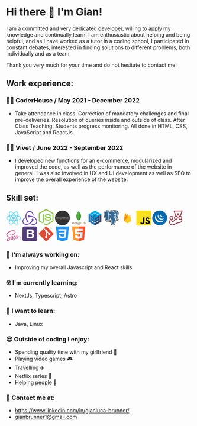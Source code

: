 # Hi there 👋 I'm Gian!

I am a committed and very dedicated developer, willing to apply my knowledge and continually learn. I am enthusiastic about helping and being helpful, and as I have worked as a tutor in a coding school, I participated in constant debates, interested in finding solutions to different problems, both individually and as a team.

Thank you very much for your time and do not hesitate to contact me!

## Work experience:

### :technologist:  CoderHouse / May 2021 - December 2022
- Take attendance in class. Correction of mandatory challenges and final pre-deliveries. Resolution of queries inside and outside of class. After Class Teaching. Students progress monitoring. All done in HTML, CSS, JavaScript and ReactJs.

### :technologist: Vivet / June 2022 - September 2022 
- I developed new functions for an e-commerce, modularized and improved the code, as well as the performance of the website in general. I was also involved in UX and UI development as well as SEO to improve the overall experience of the website.

## Skill set:

<p align="left">
<img src="./assets/react.svg" height="auto" width="40">

<img src="./assets/redux.svg" height="auto" width="40">

<img src="./assets/nodejs.svg" height="auto" width="40">

<img src="./assets/Frame_1.svg" height="auto" width="40">

<img src="./assets/mongodb.svg" height="auto" width="40">

<img src="./assets/sequelizejs.svg" height="auto" width="40">

<img src="./assets/postgresql.svg" height="auto" width="40">

<img src="./assets/firebase.svg" height="auto" width="40">

<img src="./assets/javascript.svg" height="auto" width="40">

<img src="./assets/jquery.svg" height="auto" width="40">

<img src="./assets/jestjsio.svg" height="auto" width="40">

<img src="./assets/sass.svg" height="auto" width="40">

<img src="./assets/bootstrap.svg" height="auto" width="40">

<img src="./assets/git.svg" height="auto" width="40">

<img src="./assets/css-3.svg" height="auto" width="40">

<img src="./assets/html5.svg" height="auto" width="40">
</p>

### :muscle: I'm always working on:

- Improving my overall Javascript and React skills

### :nerd_face: I'm currently learning:

- NextJs, Typescript, Astro

### :thinking: I want to learn:

- Java, Linux

### :sunglasses: Outside of coding I enjoy:

- Spending quality time with my girlfriend :couple_with_heart:
- Playing video games :video_game:
- Travelling :airplane:
- Netflix series :popcorn:
- Helping people :handshake:

### :round_pushpin: Contact me at:

- https://www.linkedin.com/in/gianluca-brunner/
- gianbrunner1@gmail.com
